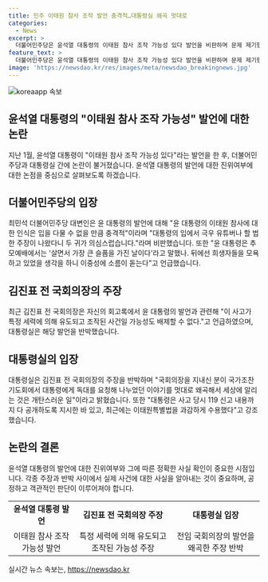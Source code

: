 ```yaml
---
title: 민주 이태원 참사 조작 발언 충격적…대통령실 왜곡 멋대로
categories:
  - News
excerpt: >
  더불어민주당은 윤석열 대통령의 이태원 참사 조작 가능성 있다 발언을 비판하며 문제 제기했다. 국회의장을 지냈던 김진표 역시 윤 대통령의 발언을 음모론적이라고 지적하며 대통령실은 김 전 의장의 이야기를 왜곡하는 개탄스러운 일이라고 반박했다. 대통령실은 대통령이 사고 당시 관련 의혹을 전부 조사하라고 지시하고, 119 신고 내용을 공개하도록 지시했으며, 최근 이태원특별법을 수용했다고 강조했다.
feature_text: >
  더불어민주당은 윤석열 대통령의 이태원 참사 조작 가능성 있다 발언을 비판하며 문제 제기했다. 국회의장을 지냈던 김진표 역시 윤 대통령의 발언을 음모론적이라고 지적하며 대통령실은 김 전 의장의 이야기를 왜곡하는 개탄스러운 일이라고 반박했다. 대통령실은 대통령이 사고 당시 관련 의혹을 전부 조사하라고 지시하고, 119 신고 내용을 공개하도록 지시했으며, 최근 이태원특별법을 수용했다고 강조했다.
image: 'https://newsdao.kr/res/images/meta/newsdao_breakingnews.jpg'
---
```


<p><img src="https://newsdao.kr/res/images/meta/newsdao_breakingnews.jpg" alt="koreaapp 속보" /></p>

<h2 data-ke-size="size26">윤석열 대통령의 "이태원 참사 조작 가능성" 발언에 대한 논란</h2>

<p data-ke-size="size16">지난 1월, 윤석열 대통령이 "이태원 참사 조작 가능성 있다"라는 발언을 한 후, 더불어민주당과 대통령실 간에 논란이 불거졌습니다. 윤석열 대통령의 발언에 대한 진위여부에 대한 논점을 중심으로 살펴보도록 하겠습니다.</p>

<h2 data-ke-size="size24">더불어민주당의 입장</h2>

<p data-ke-size="size16">최민석 더불어민주당 대변인은 윤 대통령의 발언에 대해 "윤 대통령의 이태원 참사에 대한 인식은 입을 다물 수 없을 만큼 충격적"이라며 "대통령의 입에서 극우 유튜버나 할 법한 주장이 나왔다니 두 귀가 의심스럽습니다."라며 비판했습니다. 또한 "윤 대통령은 추모예배에서는 '살면서 가장 큰 슬픔을 가진 날이다'라고 말했나. 뒤에선 희생자들을 모욕하고 있었을 생각을 하니 이중성에 소름이 돋는다"고 언급했습니다.</p>

<h2 data-ke-size="size24">김진표 전 국회의장의 주장</h2>

<p data-ke-size="size16">최근 김진표 전 국회의장은 자신의 회고록에서 윤 대통령의 발언과 관련해 "이 사고가 특정 세력에 의해 유도되고 조작된 사건일 가능성도 배제할 수 없다."고 언급하였으며, 대통령실은 해당 발언을 반박했습니다.</p>

<h2 data-ke-size="size24">대통령실의 입장</h2>

<p data-ke-size="size16">대통령실은 김진표 전 국회의장의 주장을 반박하며 "국회의장을 지내신 분이 국가조찬기도회에서 대통령에게 독대를 요청해 나누었던 이야기를 멋대로 왜곡해서 세상에 알리는 것은 개탄스러운 일"이라고 밝혔습니다. 또한 "대통령은 사고 당시 119 신고 내용까지 다 공개하도록 지시한 바 있고, 최근에는 이태원특별법을 과감하게 수용했다"고 강조했습니다.</p>

<h2 data-ke-size="size24">논란의 결론</h2>

<p data-ke-size="size16">윤석열 대통령의 발언에 대한 진위여부와 그에 따른 정확한 사실 확인이 중요한 시점입니다. 각종 주장과 반박 사이에서 실제 사건에 대한 사실을 알아내는 것이 중요하며, 공정하고 객관적인 판단이 이루어져야 합니다.</p>

<table>
    <tr>
        <td style="text-align: center; height: 17px;"><b>윤석열 대통령 발언</b></td>
        <td style="text-align: center; height: 17px;"><b>김진표 전 국회의장 주장</b></td>
        <td style="text-align: center; height: 17px;"><b>대통령실 입장</b></td>
    </tr>
    <tr>
        <td style="text-align: center; height: 17px;">이태원 참사 조작 가능성 발언</td>
        <td style="text-align: center; height: 17px;">특정 세력에 의해 유도되고 조작된 가능성 주장</td>
        <td style="text-align: center; height: 17px;">전임 국회의장의 발언을 왜곡한 주장 반박</td>
    </tr>
</table>

<p data-ke-size="size16"></p>
실시간 뉴스 속보는, <a href="https://newsdao.kr" rel="dofollow">https://newsdao.kr</a>


